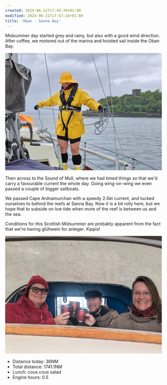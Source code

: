 ```yaml
---
created: 2024-06-21T17:49:39+01:00
modified: 2024-06-21T17:57:16+01:00
title: 'Oban - Sanna Bay'
---
```


Midsummer day started grey and rainy, but also with a good wind direction. After coffee, we motored out of the marina and hoisted sail inside the Oban Bay.

![Image](../2024/fb6bb37637f9ba8e247c156f834c01ba.jpg) 

Then across to the Sound of Mull, where we had timed things so that we'd carry a favourable current the whole day. Going wing-on-wing we even passed a couple of bigger sailboats.

We passed Cape Ardnamurchan with a speedy 2.5kt current, and tucked ourselves to behind the reefs at Sanna Bay. Now it is a bit rolly here, but we hope that to subside on low tide when more of the reef is between us and the sea.

Conditions for this Scottish Midsummer are probably apparent from the fact that we're having glühwein for anleger. Kippis!

![Image](../2024/6ece45fe16d9617d23ef5be02beb42a6.jpg) 

* Distance today: 36NM
* Total distance: 1741.1NM
* Lunch: cous cous salad
* Engine hours: 0.5
